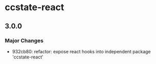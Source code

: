 # ccstate-react

## 3.0.0

### Major Changes

- 932cb80: refactor: expose react hooks into independent package 'ccstate-react'
